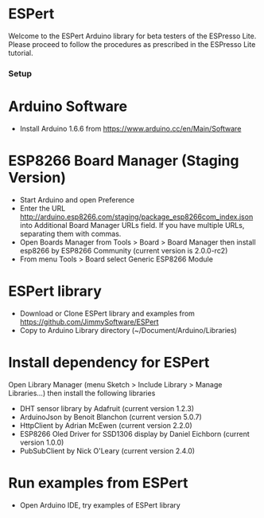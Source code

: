# ESPert
Welcome to the ESPert Arduino library for beta testers of the ESPresso Lite.
Please proceed to follow the procedures as prescribed in the ESPresso Lite tutorial.

### Setup
# Arduino Software
- Install Arduino 1.6.6 from https://www.arduino.cc/en/Main/Software

# ESP8266 Board Manager (Staging Version)
- Start Arduino and open Preference
- Enter the URL http://arduino.esp8266.com/staging/package_esp8266com_index.json into Additional Board Manager URLs field. If you have multiple URLs, separating them with commas.
- Open Boards Manager from Tools > Board > Board Manager then install esp8266 by ESP8266 Community (current version is 2.0.0-rc2)
- From menu Tools > Board select Generic ESP8266 Module

# ESPert library
- Download or Clone ESPert library and examples from https://github.com/JimmySoftware/ESPert 
- Copy to Arduino Library directory (~/Document/Arduino/Libraries)

# Install dependency for ESPert
Open Library Manager (menu Sketch > Include Library > Manage Libraries…) then install the following libraries
- DHT sensor library by Adafruit (current version 1.2.3)
- ArduinoJson by Benoit Blanchon (current version 5.0.7)
- HttpClient by Adrian McEwen (current version 2.2.0)
- ESP8266 Oled Driver for SSD1306 display by Daniel Eichborn (current version 1.0.0)
- PubSubClient by Nick O'Leary (current version 2.4.0)

# Run examples from ESPert
- Open Arduino IDE, try examples of ESPert library

